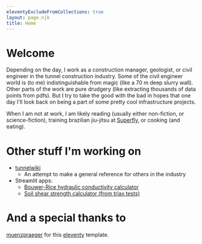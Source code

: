 ```yaml
---
eleventyExcludeFromCollections: true
layout: page.njk
title: Home
---
```


# Welcome

Depending on the day, I work as a construction manager, geologist, or civil engineer in the tunnel construction industry. Some of the civil engineer world is (to me) indistinguishable from magic (like a 70 m deep slurry wall). Other parts of the work are pure drudgery (like extracting thousands of data points from pdfs). But I try to take the good with the bad in hopes that one day I'll look back on being a part of some pretty cool infrastructure projects.

When I am not at work, I am likely reading (usually either non-fiction, or science-fiction), training brazilian jiu-jitsu at [Superfly](https://superflybjj.com/), or cooking (and eating).

# Other stuff I'm working on

-   [tunnelwiki](https://tunnelwiki.org/)
    -   An attempt to make a general reference for others in the industry
-   Streamlit apps:
    -   [Bouwer-Rice hydraulic conductivity calculator](https://bouwerrice.streamlit.app/)
    -   [Soil shear strength calculator (from triax tests)](https://soilshearstrength.streamlit.app/)

# And a special thanks to

[muenzpraeger](https://github.com/muenzpraeger/eleventy-chirpy-blog-template) for this [eleventy](https://www.11ty.dev/) template.
